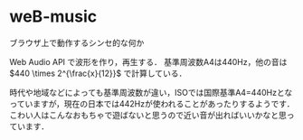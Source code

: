 # weB-music
ブラウザ上で動作するシンセ的な何か

Web Audio API で波形を作り，再生する．
基準周波数A4は440Hz，他の音は $440 \times 2^{\frac{x}{12}}$ で計算している．

時代や地域などによっても基準周波数が違い，ISOでは国際基準A4=440Hzとなっていますが，現在の日本では442Hzが使われることがあったりするようです．こわい人はこんなおもちゃで遊ばないと思うので近い音が出ればいいかなと思っています．
